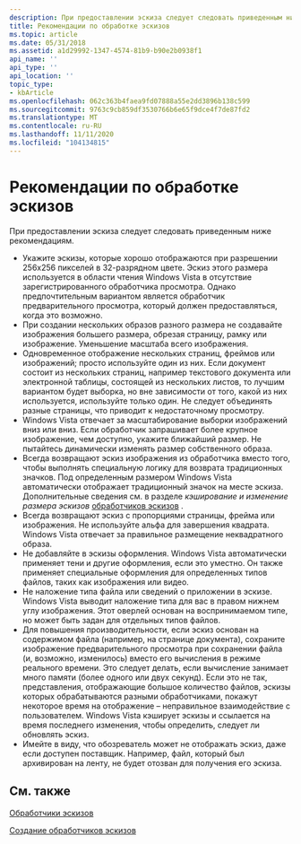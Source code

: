 ```yaml
---
description: При предоставлении эскиза следует следовать приведенным ниже рекомендациям.
title: Рекомендации по обработке эскизов
ms.topic: article
ms.date: 05/31/2018
ms.assetid: a1d29992-1347-4574-81b9-b90e2b0938f1
api_name: ''
api_type: ''
api_location: ''
topic_type:
- kbArticle
ms.openlocfilehash: 062c363b4faea9fd07888a55e2dd3896b138c599
ms.sourcegitcommit: 9763c9cb859df3530766b6e65f9dce4f7de87fd2
ms.translationtype: MT
ms.contentlocale: ru-RU
ms.lasthandoff: 11/11/2020
ms.locfileid: "104134815"
---
```

# <a name="thumbnail-handler-guidelines"></a>Рекомендации по обработке эскизов

При предоставлении эскиза следует следовать приведенным ниже рекомендациям.

-   Укажите эскизы, которые хорошо отображаются при разрешении 256x256 пикселей в 32-разрядном цвете. Эскиз этого размера используется в области чтения Windows Vista в отсутствие зарегистрированного обработчика просмотра. Однако предпочтительным вариантом является обработчик предварительного просмотра, который должен предоставляться, когда это возможно.
-   При создании нескольких образов разного размера не создавайте изображения большего размера, обрезая страницу, рамку или изображение. Уменьшение масштаба всего изображения.
-   Одновременное отображение нескольких страниц, фреймов или изображений; просто используйте один из них. Если документ состоит из нескольких страниц, например текстового документа или электронной таблицы, состоящей из нескольких листов, то лучшим вариантом будет выборка, но вне зависимости от того, какой из них используется, используйте только один. Не следует объединять разные страницы, что приводит к недостаточному просмотру.
-   Windows Vista отвечает за масштабирование выборки изображений вниз или вниз. Если обработчик запрашивает более крупное изображение, чем доступно, укажите ближайший размер. Не пытайтесь динамически изменять размер собственного образа.
-   Всегда возвращают эскиз изображения из обработчика вместо того, чтобы выполнять специальную логику для возврата традиционных значков. Под определенным размером Windows Vista автоматически отображает традиционный значок на месте эскиза. Дополнительные сведения см. в разделе *кэширование и изменение размера эскизов* [обработчиков эскизов](thumbnail-providers.md) .
-   Всегда возвращают эскиз с пропорциями страницы, фрейма или изображения. Не используйте альфа для завершения квадрата. Windows Vista отвечает за правильное размещение неквадратного образа.
-   Не добавляйте в эскизы оформления. Windows Vista автоматически применяет тени и другие оформления, если это уместно. Он также применяет специальные оформления для определенных типов файлов, таких как изображения или видео.
-   Не наложение типа файла или сведений о приложении в эскизе. Windows Vista выводит наложение типа для вас в правом нижнем углу изображения. Этот оверлей основан на воспринимаемом типе, но может быть задан для отдельных типов файлов.
-   Для повышения производительности, если эскиз основан на содержимом файла (например, на странице документа), сохраните изображение предварительного просмотра при сохранении файла (и, возможно, изменилось) вместо его вычисления в режиме реального времени. Это следует делать, если вычисление занимает много памяти (более одного или двух секунд). Если это не так, представления, отображающие большое количество файлов, эскизы которых обрабатываются разными обработчиками, покажут некоторое время на отображение – неправильное взаимодействие с пользователем. Windows Vista кэширует эскизы и ссылается на время последнего изменения, чтобы определить, следует ли обновлять эскиз.
-   Имейте в виду, что обозреватель может не отображать эскиз, даже если доступен поставщик. Например, файл, который был архивирован на ленту, не будет отозван для получения его эскиза.

## <a name="related-topics"></a>См. также

<dl> <dt>

[Обработчики эскизов](thumbnail-providers.md)
</dt> <dt>

[Создание обработчиков эскизов](building-thumbnail-providers.md)
</dt> </dl>

 

 



